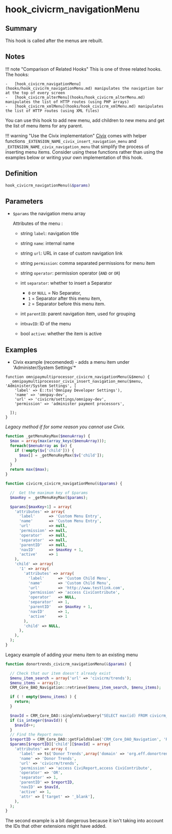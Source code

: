 # hook_civicrm_navigationMenu

## Summary

This hook is called after the menus are rebuilt.

## Notes

!!! note "Comparison of Related Hooks"
    This is one of three related hooks. The hooks:

    -   [hook_civicrm_navigationMenu](hooks/hook_civicrm_navigationMenu.md) manipulates the navigation bar at the top of every screen
    -   [hook_civicrm_alterMenu](hooks/hook_civicrm_alterMenu.md) manipulates the list of HTTP routes (using PHP arrays)
    -   [hook_civicrm_xmlMenu](hooks/hook_civicrm_xmlMenu.md) manipulates the list of HTTP routes (using XML files)

You can use this hook to add new menu, add children to new menu and get the list of menu items for any parent.

!!! warning "Use the Civix implementation"
    [Civix](extensions/civix.md) comes with helper functions `_EXTENSION_NAME_civix_insert_navigation_menu` and `_EXTENSION_NAME_civix_navigation_menu` that simplify the process of inserting menu items. Consider using these functions rather than using the examples below or writing your own implementation of this hook.

## Definition

```php
hook_civicrm_navigationMenu(&$params)
```

## Parameters

-   `$params` the navigation menu array

    Attributes of the menu :

    -   string `label`: navigation title

    -   string `name`: internal name

    -   string `url`: URL in case of custom navigation link

    -   string `permission`: comma separated permissions for menu item

    -   string `operator`: permission operator (`AND` or `OR`)

    -   int `separator`: whether to insert a Separator

        -   `0` or `NULL` = No Separator,
        -   `1` = Separator after this menu item,
        -   `2` = Separator before this menu item.

    -   int `parentID`: parent navigation item, used for grouping

    -   int`navID`: ID of the menu

    -   bool `active`: whether the item is active

## Examples
* Civix example (recomended) - adds a menu item under 'Administer/System Settings'*

```
function omnipaymultiprocessor_civicrm_navigationMenu(&$menu) {
  _omnipaymultiprocessor_civix_insert_navigation_menu($menu, 'Administer/System Settings', [
    'label' => E::ts('Omnipay Developer Settings'),
    'name' => 'omnpay-dev',
    'url' => 'civicrm/settings/omnipay-dev',
    'permission' => 'administer payment processors',

  ]);
}
```

*Legacy method if for some reason you cannot use Civix.*

```php
function _getMenuKeyMax($menuArray) {
  $max = array(max(array_keys($menuArray)));
  foreach($menuArray as $v) {
    if (!empty($v['child'])) {
      $max[] = _getMenuKeyMax($v['child']);
    }
  }
  return max($max);
}

function civicrm_civicrm_navigationMenu(&$params) {

  //  Get the maximum key of $params
  $maxKey = _getMenuKeyMax($params);

  $params[$maxKey+1] = array(
    'attributes' => array(
      'label'      => 'Custom Menu Entry',
      'name'       => 'Custom Menu Entry',
      'url'        => null,
      'permission' => null,
      'operator'   => null,
      'separator'  => null,
      'parentID'   => null,
      'navID'      => $maxKey + 1,
      'active'     => 1
    ),
    'child' => array(
      '1' => array(
        'attributes' => array(
          'label'      => 'Custom Child Menu',
          'name'       => 'Custom Child Menu',
          'url'        => 'http://www.testlink.com',
          'permission' => 'access CiviContribute',
          'operator'   => NULL,
          'separator'  => 1,
          'parentID'   => $maxKey + 1,
          'navID'      => 1,
          'active'     => 1
        ),
        'child' => NULL,
      ),
    ),
  );
}
```

Legacy example of adding your menu item to an existing menu

```php
function donortrends_civicrm_navigationMenu(&$params) {

  // Check that our item doesn't already exist
  $menu_item_search = array('url' => 'civicrm/trends');
  $menu_items = array();
  CRM_Core_BAO_Navigation::retrieve($menu_item_search, $menu_items);

  if ( ! empty($menu_items) ) {
    return;
  }

  $navId = CRM_Core_DAO::singleValueQuery("SELECT max(id) FROM civicrm_navigation");
  if (is_integer($navId)) {
    $navId++;
  }
  // Find the Report menu
  $reportID = CRM_Core_DAO::getFieldValue('CRM_Core_DAO_Navigation', 'Reports', 'id', 'name');
  $params[$reportID]['child'][$navId] = array(
    'attributes' => array (
      'label' => ts('Donor Trends',array('domain' => 'org.eff.donortrends')),
      'name' => 'Donor Trends',
      'url' => 'civicrm/trends',
      'permission' => 'access CiviReport,access CiviContribute',
      'operator' => 'OR',
      'separator' => 1,
      'parentID' => $reportID,
      'navID' => $navId,
      'active' => 1,
      'attr' => ['target' => '_blank'],
    ),
  );
}
```

The second example is a bit dangerous because it isn't taking into account the IDs that other extensions might have added.
